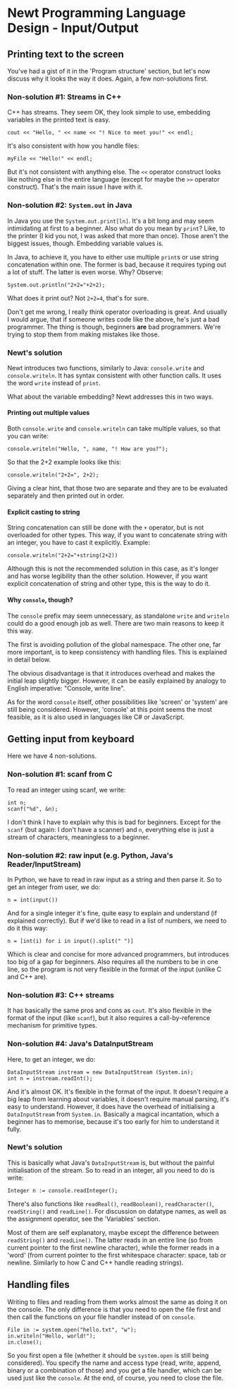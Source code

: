 Newt Programming Language Design - Input/Output
===============================================

Printing text to the screen
---------------------------

You've had a gist of it in the 'Program structure' section, but let's now
discuss why it looks the way it does. Again, a few non-solutions first.

### Non-solution #1: Streams in C++

C++ has streams. They seem OK, they look simple to use, embedding variables
in the printed text is easy.

    cout << "Hello, " << name << "! Nice to meet you!" << endl;

It's also consistent with how you handle files:

    myFile << "Hello!" << endl;

But it's not consistent with anything else. The `<<` operator construct looks
like nothing else in the entire language (except for maybe the `>>` operator
construct). That's the main issue I have with it.

### Non-solution #2: `System.out` in Java

In Java you use the `System.out.print[ln]`. It's a bit long and may seem
intimidating at first to a beginner. Also what do you mean by `print`? Like,
to the printer (I kid you not, I was asked that more than once). Those aren't
the biggest issues, though. Embedding variable values is.

In Java, to achieve it, you have to either use multiple `print`s or use
string concatenation within one. The former is bad, because it requires typing
out a lot of stuff. The latter is even worse. Why? Observe:

    System.out.println("2+2="+2+2);

What does it print out? Not `2+2=4`, that's for sure.

Don't get me wrong, I really think operator overloading is great. And usually
I would argue, that if someone writes code like the above, he's just a bad
programmer. The thing is though, beginners **are** bad programmers. We're
trying to stop them from making mistakes like those.

### Newt's solution

Newt introduces two functions, similarly to Java: `console.write` and
`console.writeln`. It has syntax consistent with other function calls.
It uses the word `write` instead of `print`.

What about the variable embedding? Newt addresses this in two ways.

#### Printing out multiple values
Both `console.write` and `console.writeln` can take multiple values, so that
you can write:

    console.writeln("Hello, ", name, "! How are you?");

So that the 2+2 example looks like this:

    console.writeln("2+2=", 2+2);

Giving a clear hint, that those two are separate and they are to be evaluated
separately and then printed out in order.

#### Explicit casting to string
String concatenation can still be done with the `+` operator, but is not
overloaded for other types. This way, if you want to concatenate string with
an integer, you have to cast it explicitly. Example:

    console.writeln("2+2="+string(2+2))

Although this is not the recommended solution in this case, as it's longer
and has worse legibility than the other solution. However, if you want explicit
concatenation of string and other type, this is the way to do it.

#### Why `console`, though?
The `console` prefix may seem unnecessary, as standalone `write` and `writeln`
could do a good enough job as well. There are two main reasons to keep it this
way.

The first is avoiding pollution of the global namespace. The other one, far more
important, is to keep consistency with handling files. This is explained in
detail below.

The obvious disadvantage is that it introduces overhead and makes the initial
leap slightly bigger. However, it can be easily explained by analogy to English
imperative: "Console, write line".

As for the word `console` itself, other possibilities like 'screen' or 'system'
are still being considered. However, 'console' at this point seems the most
feasible, as it is also used in languages like C# or JavaScript.

Getting input from keyboard
---------------------------

Here we have 4 non-solutions.

### Non-solution #1: scanf from C

To read an integer using scanf, we write:

    int n;
    scanf("%d", &n);

I don't think I have to explain why this is bad for beginners. Except for the
`scanf` (but again: I don't have a scanner) and `n`, everything else is just
a stream of characters, meaningless to a beginner.

### Non-solution #2: raw input (e.g. Python, Java's Reader/InputStream)

In Python, we have to read in raw input as a string and then parse it. So to
get an integer from user, we do:

    n = int(input())

And for a single integer it's fine, quite easy to explain and understand (if
explained correctly). But if we'd like to read in a list of numbers, we need
to do it this way:

    n = [int(i) for i in input().split(" ")]

Which is clear and concise for more advanced programmers, but introduces too 
big of a gap for beginners. Also requires all the numbers to be in one line,
so the program is not very flexible in the format of the input (unlike C and
C++ are).

### Non-solution #3: C++ streams

It has basically the same pros and cons as `cout`. It's also flexible in the
format of the input (like `scanf`), but it also requires a call-by-reference
mechanism for primitive types.

### Non-solution #4: Java's DataInputStream

Here, to get an integer, we do:

    DataInputStream instream = new DataInputStream (System.in);
    int n = instream.readInt();

And it's almost OK. It's flexible in the format of the input. It doesn't
require a big leap from learning about variables, it doesn't require manual
parsing, it's easy to understand. However, it does have the overhead of
initialising a `DataInputStream` from `System.in`. Basically a magical
incantation, which a beginner has to memorise, because it's too early for him
to understand it fully.

### Newt's solution

This is basically what Java's `DataInputStream` is, but without the painful
initialisation of the stream. So to read in an integer, all you need to do
is write:

    Integer n := console.readInteger();

There's also functions like `readReal()`, `readBoolean()`, `readCharacter()`,
`readString()` and `readLine()`. For discussion on datatype names, as well as
the assignment operator, see the 'Variables' section.

Most of them are self explanatory, maybe except the difference between
`readString()` and `readLine()`. The latter reads in an entire line (so from
current pointer to the first newline character), while the former reads in a
'word' (from current pointer to the first whitespace character: space, tab or
newline. Similarly to how C and C++ handle reading strings).

Handling files
--------------

Writing to files and reading from them works almost the same as doing it on
the console. The only difference is that you need to open the file first and
then call the functions on your file handler instead of on `console`.

    File in := system.open("hello.txt", "w");
    in.writeln("Hello, world!");
    in.close();

So you first open a file (whether it should be `system.open` is still being
considered). You specify the name and access type (read, write, append, binary
or a combination of those) and you get a file handler, which can be used just
like the `console`. At the end, of course, you need to close the file.

